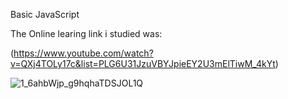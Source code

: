 Basic JavaScript 


The Online learing link i studied was:

(https://www.youtube.com/watch?v=QXj4TOLy17c&list=PLG6U31JzuVBYJpieEY2U3mElTiwM_4kYt)


![1_6ahbWjp_g9hqhaTDSJOL1Q](https://user-images.githubusercontent.com/65357821/82758846-0394c180-9e0f-11ea-8b02-51f885eff3f5.png)


